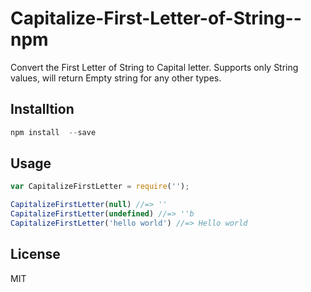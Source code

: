 # Capitalize-First-Letter-of-String--npm
Convert the First Letter of String to Capital letter. Supports only String values, will return Empty string for any other types.

## Installtion
``` javascript
npm install  --save
```
## Usage
```javascript
var CapitalizeFirstLetter = require('');

CapitalizeFirstLetter(null) //=> ''
CapitalizeFirstLetter(undefined) //=> ''b
CapitalizeFirstLetter('hello world') //=> Hello world
```
## License
MIT
